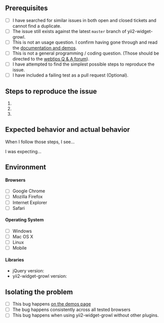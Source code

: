 ## Prerequisites

- [ ] I have searched for similar issues in both open and closed tickets and cannot find a duplicate.
- [ ] The issue still exists against the latest `master` branch of yii2-widget-growl.
- [ ] This is not an usage question. I confirm having gone through and read the [documentation and demos](http://demos.krajee.com/widget-details/growl).
- [ ] This is not a general programming / coding question. (Those should be directed to the [webtips Q & A forum](http://webtips.krajee.com/questions)).
- [ ] I have attempted to find the simplest possible steps to reproduce the issue.
- [ ] I have included a failing test as a pull request (Optional).

## Steps to reproduce the issue

1.
2.
3.

## Expected behavior and actual behavior

When I follow those steps, I see...

I was expecting...

## Environment

#### Browsers

- [ ] Google Chrome
- [ ] Mozilla Firefox
- [ ] Internet Explorer
- [ ] Safari

#### Operating System

- [ ] Windows
- [ ] Mac OS X
- [ ] Linux
- [ ] Mobile

#### Libraries

- jQuery version:
- yii2-widget-growl version:

## Isolating the problem

- [ ] This bug happens [on the demos page](http://demos.krajee.com/widget-details/growl)
- [ ] The bug happens consistently across all tested browsers
- [ ] This bug happens when using yii2-widget-growl without other plugins.